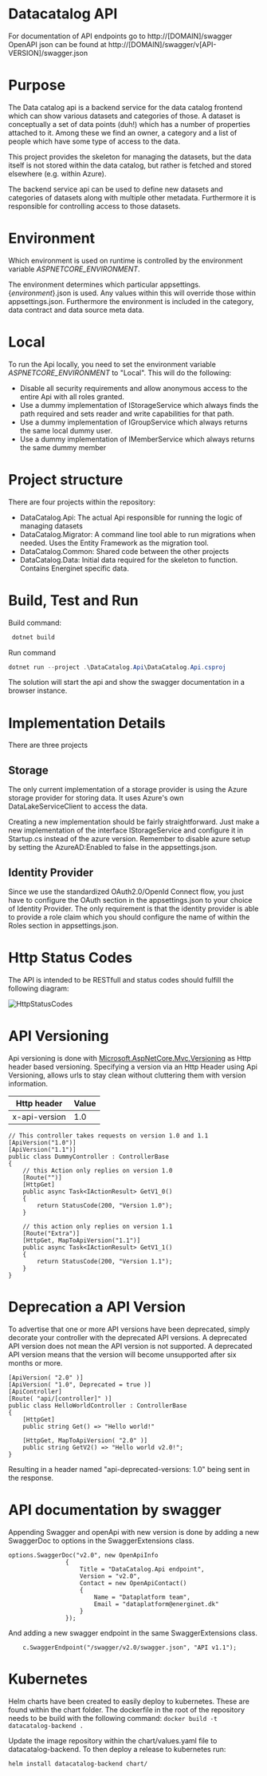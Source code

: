 # Datacatalog API
For documentation of API endpoints go to http://[DOMAIN]/swagger
OpenAPI json can be found at http://[DOMAIN]/swagger/v[API-VERSION]/swagger.json

# Purpose
The Data catalog api is a backend service for the data catalog frontend which can show various datasets and categories of those. 
A dataset is conceptually a set of data points (duh!) which has a number of properties attached to it. Among these we find an owner, 
a category and a list of people which have some type of access to the data.

This project provides the skeleton for managing the datasets, but the data itself is not stored within the data catalog, 
but rather is fetched and stored elsewhere (e.g. within Azure).

The backend service api can be used to define new datasets and categories of datasets along with multiple other metadata. 
Furthermore it is responsible for controlling access to those datasets.

# Environment
Which environment is used on runtime is controlled by the environment variable _ASPNETCORE_ENVIRONMENT_.

The environment determines which particular appsettings.{_environment_}.json is used. Any values within this will override those within appsettings.json. 
Furthermore the environment is included in the category, data contract and data source meta data.

# Local
To run the Api locally, you need to set the environment variable _ASPNETCORE_ENVIRONMENT_ to "Local". This will do the following:

- Disable all security requirements and allow anonymous access to the entire Api with all roles granted.
- Use a dummy implementation of IStorageService which always finds the path required and sets reader and write capabilities for that path.
- Use a dummy implementation of IGroupService which always returns the same local dummy user.
- Use a dummy implementation of IMemberService which always returns the same dummy member

# Project structure

There are four projects within the repository: 
- DataCatalog.Api: The actual Api responsible for running the logic of managing datasets
- DataCatalog.Migrator: A command line tool able to run migrations when needed. Uses the Entity Framework as the migration tool.
- DataCatalog.Common: Shared code between the other projects
- DataCatalog.Data: Initial data required for the skeleton to function. Contains Energinet specific data. 

# Build, Test and Run
Build command:
```powershell
 dotnet build
```

Run command
```powershell
dotnet run --project .\DataCatalog.Api\DataCatalog.Api.csproj
```
The solution will start the api and show the swagger documentation in a browser instance.

# Implementation Details

There are three projects

## Storage
The only current implementation of a storage provider is using the Azure storage provider for storing data.
It uses Azure's own DataLakeServiceClient to access the data.

Creating a new implementation should be fairly straightforward. Just make a new implementation of the interface IStorageService
and configure it in Startup.cs instead of the azure version. Remember to disable azure setup by setting the AzureAD:Enabled to
false in the appsettings.json.

## Identity Provider
Since we use the standardized OAuth2.0/OpenId Connect flow, you just have to configure the OAuth section in the appsettings.json
to your choice of Identity Provider. The only requirement is that the identity provider is able to provide a role claim which you
should configure the name of within the Roles section in appsettings.json.

# Http Status Codes
The API is intended to be RESTfull and status codes should fulfill the following diagram:

![HttpStatusCodes](https://camo.githubusercontent.com/d09839bf7ae593fa403793326a9af335e9392d622f89ea3ee13b889c02ece2fc/68747470733a2f2f7261776769746875622e636f6d2f666f722d4745542f687474702d6465636973696f6e2d6469616772616d2f6d61737465722f6874747064642e706e67 "HttpStausCodes")


# API Versioning
Api versioning is done with [Microsoft.AspNetCore.Mvc.Versioning](https://github.com/microsoft/aspnet-api-versioning/wiki) as Http header based versioning.
Specifying a version via an Http Header using Api Versioning, allows urls to stay clean without cluttering them with version information.

| Http header   | Value |
|---------------|-------|
| x-api-version | 1.0   |

```
// This controller takes requests on version 1.0 and 1.1
[ApiVersion("1.0")]
[ApiVersion("1.1")]
public class DummyController : ControllerBase
{
	// this Action only replies on version 1.0
	[Route("")]
	[HttpGet]
	public async Task<IActionResult> GetV1_0()
	{
		return StatusCode(200, "Version 1.0");
	}
	
	// this action only replies on version 1.1
	[Route("Extra")]
	[HttpGet, MapToApiVersion("1.1")]
	public async Task<IActionResult> GetV1_1()
	{
		return StatusCode(200, "Version 1.1");
	}	
}
```

# Deprecation a API Version
To advertise that one or more API versions have been deprecated, simply decorate your controller with the deprecated API versions. A deprecated API version does not mean the API version is not supported. A deprecated API version means that the version will become unsupported after six months or more.


```
[ApiVersion( "2.0" )]
[ApiVersion( "1.0", Deprecated = true )]
[ApiController]
[Route( "api/[controller]" )]
public class HelloWorldController : ControllerBase
{
    [HttpGet]
    public string Get() => "Hello world!"

    [HttpGet, MapToApiVersion( "2.0" )]
    public string GetV2() => "Hello world v2.0!";
}
```

Resulting in a header named "api-deprecated-versions: 1.0" being sent in the response.

# API documentation by swagger 
Appending Swagger and openApi with new version is done by adding a new SwaggerDoc to options in the SwaggerExtensions class.

```
options.SwaggerDoc("v2.0", new OpenApiInfo
                {
                    Title = "DataCatalog.Api endpoint",
                    Version = "v2.0",
                    Contact = new OpenApiContact()
                    {
                        Name = "Dataplatform team",
                        Email = "dataplatform@energinet.dk"
                    }
                });
```

And adding a new swagger endpoint in the same SwaggerExtensions class.

```
	c.SwaggerEndpoint("/swagger/v2.0/swagger.json", "API v1.1");
```

# Kubernetes
Helm charts have been created to easily deploy to kubernetes. These are found within the chart folder. 
The dockerfile in the root of the repository needs to be build with the following command:
`docker build -t datacatalog-backend .`

Update the image repository within the chart/values.yaml file to datacatalog-backend.
To then deploy a release to kubernetes run:

``` bash
helm install datacatalog-backend chart/
```